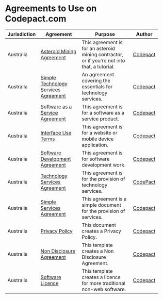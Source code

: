 # Agreements to Use on Codepact.com

| Jurisdiction | Agreement |  Purpose | Author |
| ------------- | ------------- |------------- |------------- |
| Australia | [Asteroid Mining Agreement](https://github.com/CodePact/tutorial-agreement/blob/master/space-mining.md) | This agreement is for an asteroid mining contractor, or if you're not into that, a tutorial.| [Codepact](http://github.com/codepact) |
| Australia | [Simple Technology Services Agreement](https://github.com/CodePact/au-simple-technology-services/blob/master/au-simple-technology-services.md) | An agreement covering the essentials for technology services.| [Codepact](http://github.com/codepact) |
| Australia | [Software as a Service Agreement](https://github.com/CodePact/au-software-as-a-service/blob/master/au-saas-agreement.md) | This agreement is for a software as a service product.| [Codepact](http://github.com/codepact) |
| Australia | [Interface Use Terms](https://github.com/CodePact/au-interface-use/blob/master/au-interface-terms.md) | This agreement is for a website or mobile device application.| [Codepact](http://github.com/codepact) |
| Australia | [Software Development Agreement](https://github.com/CodePact/au-software-development/blob/master/au-software-development.md) | This agreement is for software development work.| [Codepact](http://github.com/codepact) |
| Australia | [Technology Services Agreement](https://github.com/CodePact/au-technology-services/blob/master/au-technology-services-agreement.md) | This agreement is for the provision of technology services.| [CodePact](http://github.com/codepact) |
| Australia | [Simple Services Agreement](https://github.com/CodePact/au-simple-services/blob/master/au-simple-services.md) | This agreement is a simple document for the provision of services.| [Codepact](http://github.com/codepact) |
| Australia | [Privacy Policy](https://github.com/CodePact/au-privacy-policy/blob/master/privacy-policy.md) | This document creates a Privacy Policy.| [Codepact](http://github.com/codepact) |
| Australia | [Non Disclosure Agreement](https://github.com/CodePact/au-non-disclosure/blob/master/au-non-disclosure-agreement.md) | This template creates a Non Disclosure Agreement.| [Codepact](http://github.com/codepact) |
| Australia | [Software Licence](https://github.com/CodePact/au-software-licence/blob/master/au-software-licence.md) | This template creates a licence for more traditional non-web software.| [Codepact](http://github.com/codepact) |
